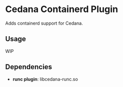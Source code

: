 # Cedana Containerd Plugin

Adds containerd support for Cedana.

## Usage

WIP

## Dependencies

- **runc plugin**: libcedana-runc.so
